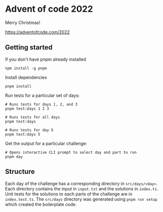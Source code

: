 # Advent of code 2022

Merry Christmas!

https://adventofcode.com/2022

## Getting started

If you don't have pnpm already installed

```
npm install -g pnpm
```

Install dependencies

```
pnpm install
```

Run tests for a particular set of days:

```shell
# Runs tests for days 1, 2, and 3
pnpm test:days 1 2 3

# Runs tests for all days
pnpm test:days

# Runs tests for day 5
pnpm test:days 5
```

Get the output for a particular challenge:

```shell
# Opens interactive CLI prompt to select day and part to run
pnpm day
```

## Structure

Each day of the challenge has a corresponding directory in `src/days/<day>`. Each directory contains the input in `input.txt` and the solutions in `index.ts`. Unit tests for the solutions to each parts of the challenge are in `index.test.ts`. The `src/days` directory was generated using `pnpm run setup` which created the boilerplate code.
